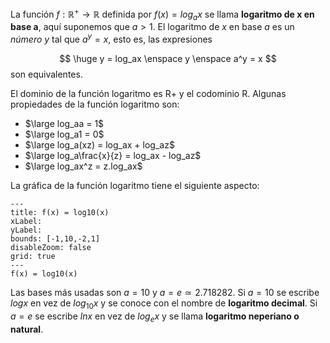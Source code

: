 La función $f : \mathbb{R}^+ → \mathbb{R}$ definida por $f(x) = log_a x$ se llama **logaritmo de x en base a**, aquí suponemos que $a > 1$. El logaritmo de $x$ en base $a$ es un _número y_  tal que $a^y = x$, esto es, las expresiones

$$
\huge	y = log_ax \enspace y \enspace a^y = x
$$
son equivalentes.

El dominio de la función logaritmo es R+ y el codominio R. Algunas propiedades de la función logaritmo son:

- $\large log_aa = 1$
- $\large log_a1 = 0$
- $\large log_a(xz) = log_ax + log_az$
- $\large log_a\frac{x}{z} = log_ax - log_az$
- $\large log_ax^z = z.log_ax$

La gráfica de la función logaritmo tiene el siguiente aspecto:


```functionplot
---
title: f(x) = log10(x)
xLabel: 
yLabel: 
bounds: [-1,10,-2,1]
disableZoom: false
grid: true
---
f(x) = log10(x)
```

Las bases más usadas son $a = 10$ y $a = e \simeq  2.718282$. Si $a = 10$ se escribe $log x$ en vez de $log_{10} x$ y se conoce con el nombre de **logaritmo decimal**. Si $a = e$ se escribe $ln x$ en vez de $log_e x$ y se llama **logaritmo neperiano o natural**.

